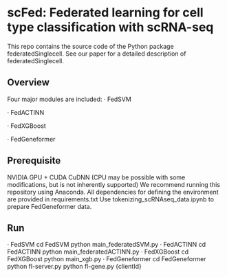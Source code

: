 # scFed: Federated learning for cell type classification with scRNA-seq
This repo contains the source code of the Python package federatedSinglecell. See our paper for a detailed description of federatedSinglecell.

## Overview
Four major modules are included:
· FedSVM

· FedACTINN

· FedXGBoost

· FedGeneformer

## Prerequisite
NVIDIA GPU + CUDA CuDNN (CPU may be possible with some modifications, but is not inherently supported)
We recommend running this repository using Anaconda. All dependencies for defining the environment are provided in requirements.txt
Use tokenizing_scRNAseq_data.ipynb to prepare FedGeneformer data.

## Run
· FedSVM
      cd FedSVM
      python main_federatedSVM.py
· FedACTINN
      cd FedACTINN
      python main_federatedACTINN.py
· FedXGBoost
      cd FedXGBoost
      python main_xgb.py
· FedGeneformer
      cd FedGeneformer
      python fl-server.py
      python fl-gene.py {clientId}

